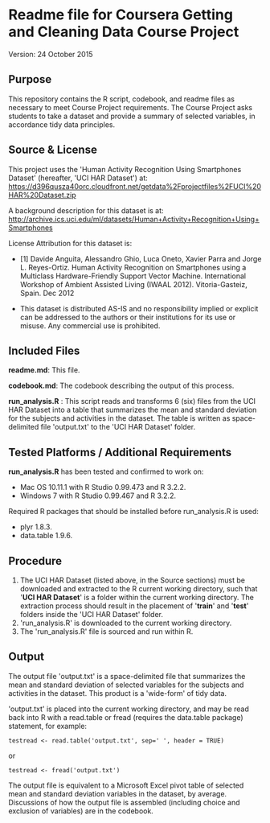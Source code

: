 #  Readme file for Coursera Getting and Cleaning Data Course Project
Version: 24 October 2015

## Purpose
This repository contains the R script, codebook, and readme files as necessary to meet Course Project requirements. The Course Project asks students to take a dataset and provide a summary of selected variables, in accordance tidy data principles.

## Source & License
This project uses the 'Human Activity Recognition Using Smartphones Dataset' (hereafter, 'UCI HAR Dataset') at: https://d396qusza40orc.cloudfront.net/getdata%2Fprojectfiles%2FUCI%20HAR%20Dataset.zip  

A background description for this dataset is at: http://archive.ics.uci.edu/ml/datasets/Human+Activity+Recognition+Using+Smartphones  

License Attribution for this dataset is:  
* [1] Davide Anguita, Alessandro Ghio, Luca Oneto, Xavier Parra and Jorge L. Reyes-Ortiz. Human Activity Recognition on Smartphones using a Multiclass Hardware-Friendly Support Vector Machine. International Workshop of Ambient Assisted Living (IWAAL 2012). Vitoria-Gasteiz, Spain. Dec 2012  

* This dataset is distributed AS-IS and no responsibility implied or explicit can be addressed to the authors or their institutions for its use or misuse. Any commercial use is prohibited.  

## Included Files
**readme.md**: This file.  

**codebook.md**: The codebook describing the output of this process.  

**run_analysis.R** : This script reads and transforms 6 (six) files from the UCI HAR Dataset into a table that summarizes the mean and standard deviation for the subjects and activities in the dataset. The table is written as space-delimited file 'output.txt' to the 'UCI HAR Dataset' folder.

## Tested Platforms / Additional Requirements
**run_analysis.R** has been tested and confirmed to work on:
- Mac OS 10.11.1 with R Studio 0.99.473 and R 3.2.2.
- Windows 7 with R Studio 0.99.467 and R 3.2.2.

Required R packages that should be installed before  run_analysis.R is used:
- plyr 1.8.3.
- data.table 1.9.6.  

## Procedure
1. The UCI HAR Dataset (listed above, in the Source sections) must be downloaded and extracted to the R current working directory, such that '**UCI HAR Dataset**' is a folder within the current working directory. The extraction process should result  in the placement of '**train**' and '**test**' folders inside the 'UCI HAR Dataset' folder.
2. 'run_analysis.R' is downloaded to the current working directory.
3. The 'run_analysis.R' file is sourced and run within R.

## Output  
The output file 'output.txt' is a space-delimited file that summarizes the mean and standard deviation of selected variables for the subjects and activities in the dataset. This product is a 'wide-form' of tidy data.

'output.txt' is placed into the current working directory, and may be read back into R with a read.table or fread (requires the data.table package) statement, for example:    

```
testread <- read.table('output.txt', sep=' ', header = TRUE)
```  

or  

```
testread <- fread('output.txt')
```

The output file is equivalent to a Microsoft Excel pivot table of selected mean and standard deviation variables in the dataset, by average. Discussions of how the output file is assembled (including choice and exclusion of variables) are in the codebook.
